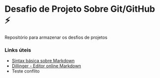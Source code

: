 # Desafio de Projeto Sobre Git/GitHub ⚡
Repositório para armazenar os desfios de projetos

### Links úteis
- [Sintax básica sobre Markdown](https://www.markdownguide.org/)
- [Dillinger - Editor online Markdown](https://dillinger.io/)
- Teste conflito

